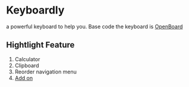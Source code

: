 # Keyboardly

a powerful keyboard to help you.
Base code the keyboard is [OpenBoard](https://github.com/OpenBoard-org/OpenBoard)

## Hightlight Feature

1. Calculator
2. Clipboard
3. Reorder navigation menu
4. [Add on](/Addon.md)
